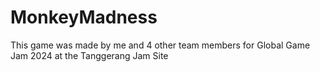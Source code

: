 # MonkeyMadness
This game was made by me and 4 other team members for Global Game Jam 2024 at the Tanggerang Jam Site
